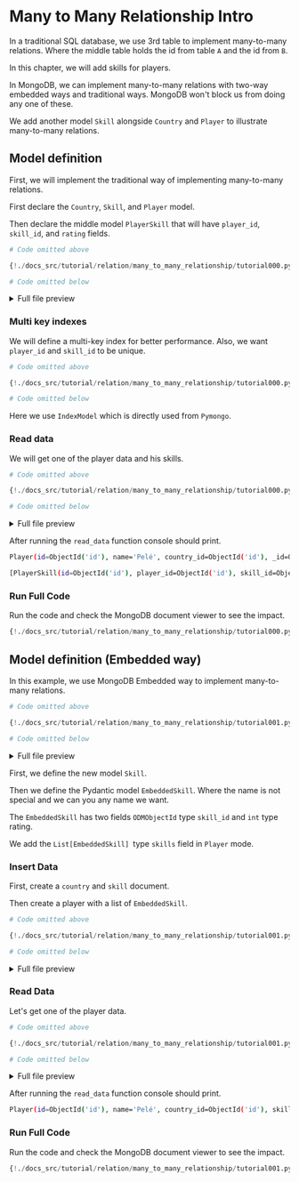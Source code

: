 # Many to Many Relationship Intro

In a traditional SQL database, we use 3rd table to implement many-to-many relations. Where the middle table holds the id from table `A` and the id from `B`.

In this chapter, we will add skills for players.

In MongoDB, we can implement many-to-many relations with two-way embedded ways and traditional ways. MongoDB won't block us from doing any one of these.

We add another model `Skill` alongside `Country` and `Player` to illustrate many-to-many relations.

## Model definition

First, we will implement the traditional way of implementing many-to-many relations.

First declare the `Country`, `Skill`, and `Player` model.

Then declare the middle model `PlayerSkill` that will have `player_id`, `skill_id`, and `rating` fields.

```Python hl_lines="23"
# Code omitted above

{!./docs_src/tutorial/relation/many_to_many_relationship/tutorial000.py[ln:16-50]!}

# Code omitted below
```

<details>
<summary>Full file preview</summary>
```Python
{!./docs_src/tutorial/relation/many_to_many_relationship/tutorial000.py!}
```
</details>

### Multi key indexes

We will define a multi-key index for better performance. Also, we want `player_id` and `skill_id` to be unique.

```Python hl_lines="14"
# Code omitted above

{!./docs_src/tutorial/relation/many_to_many_relationship/tutorial000.py[ln:36-50]!}

# Code omitted below
```

Here we use `IndexModel` which is directly used from `Pymongo`.

### Read data

We will get one of the player data and his skills.

```Python
# Code omitted above

{!./docs_src/tutorial/relation/many_to_many_relationship/tutorial000.py[ln:77-82]!}

# Code omitted below
```

<details>
<summary>Full file preview</summary>
```Python
{!./docs_src/tutorial/relation/many_to_many_relationship/tutorial000.py!}
```
</details>

After running the `read_data` function console should print.

```bash
Player(id=ObjectId('id'), name='Pelé', country_id=ObjectId('id'), _id=ObjectId('id'))

[PlayerSkill(id=ObjectId('id'), player_id=ObjectId('id'), skill_id=ObjectId('id'), rating=49, _id=ObjectId('id')), PlayerSkill(id=ObjectId('id'), player_id=ObjectId('id'), skill_id=ObjectId('id'), rating=49, _id=ObjectId('id'))]
```

### Run Full Code

Run the code and check the MongoDB document viewer to see the impact.

```Python
{!./docs_src/tutorial/relation/many_to_many_relationship/tutorial000.py!}
```


## Model definition (Embedded way)

In this example, we use MongoDB Embedded way to implement many-to-many relations.

```Python hl_lines="7 11 21"
# Code omitted above

{!./docs_src/tutorial/relation/many_to_many_relationship/tutorial001.py[ln:17-40]!}

# Code omitted below
```

<details>
<summary>Full file preview</summary>
```Python
{!./docs_src/tutorial/relation/many_to_many_relationship/tutorial001.py!}
```
</details>

First, we define the new model `Skill`.

Then we define the Pydantic model `EmbeddedSkill`. Where the name is not special and we can you any name we want.

The `EmbeddedSkill` has two fields `ODMObjectId` type `skill_id` and `int` type rating.

We add the `List[EmbeddedSkill] `type `skills` field in `Player` mode.

### Insert Data

First, create a `country` and `skill` document.

Then create a player with a list of `EmbeddedSkill`.

```Python
# Code omitted above

{!./docs_src/tutorial/relation/many_to_many_relationship/tutorial001.py[ln:43-75]!}

# Code omitted below
```

<details>
<summary>Full file preview</summary>
```Python
{!./docs_src/tutorial/relation/many_to_many_relationship/tutorial001.py!}
```
</details>

### Read Data

Let's get one of the player data.

```Python
# Code omitted above

{!./docs_src/tutorial/relation/many_to_many_relationship/tutorial001.py[ln:78-80]!}

# Code omitted below
```

<details>
<summary>Full file preview</summary>
```Python
{!./docs_src/tutorial/relation/many_to_many_relationship/tutorial000.py!}
```
</details>

After running the `read_data` function console should print.

```bash
Player(id=ObjectId('id'), name='Pelé', country_id=ObjectId('id'), skills=[EmbeddedSkill(skill_id=ObjectId('id'), rating=49), EmbeddedSkill(skill_id=ObjectId('id'), rating=49)], _id=ObjectId('id'))

```

### Run Full Code

Run the code and check the MongoDB document viewer to see the impact.

```Python
{!./docs_src/tutorial/relation/many_to_many_relationship/tutorial001.py!}
```

